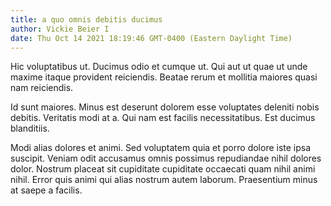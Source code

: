 ```yaml
---
title: a quo omnis debitis ducimus
author: Vickie Beier I
date: Thu Oct 14 2021 18:19:46 GMT-0400 (Eastern Daylight Time)
---
```

Hic voluptatibus ut. Ducimus odio et cumque ut. Qui aut ut quae ut unde maxime itaque provident reiciendis. Beatae rerum et mollitia maiores quasi nam reiciendis.

 Id sunt maiores. Minus est deserunt dolorem esse voluptates deleniti nobis debitis. Veritatis modi at a. Qui nam est facilis necessitatibus. Est ducimus blanditiis.

 Modi alias dolores et animi. Sed voluptatem quia et porro dolore iste ipsa suscipit. Veniam odit accusamus omnis possimus repudiandae nihil dolores dolor. Nostrum placeat sit cupiditate cupiditate occaecati quam nihil animi nihil. Error quis animi qui alias nostrum autem laborum. Praesentium minus at saepe a facilis.